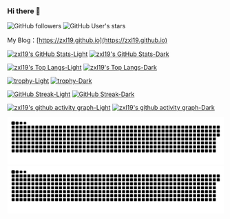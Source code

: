 ### Hi there 👋

![GitHub followers](https://img.shields.io/github/followers/zxl19?style=social) ![GitHub User's stars](https://img.shields.io/github/stars/zxl19?style=social)

My Blog：[https://zxl19.github.io](https://zxl19.github.io)

[![zxl19's GitHub Stats-Light](https://github-readme-stats.vercel.app/api?username=zxl19&count_private=true&show_icons=true&theme=default)](https://github.com/anuraghazra/github-readme-stats#gh-light-mode-only)
[![zxl19's GitHub Stats-Dark](https://github-readme-stats.vercel.app/api?username=zxl19&count_private=true&show_icons=true&theme=github_dark)](https://github.com/anuraghazra/github-readme-stats#gh-dark-mode-only)

[![zxl19's Top Langs-Light](https://github-readme-stats.vercel.app/api/top-langs/?username=zxl19&langs_count=6&layout=compact&theme=default)](https://github.com/anuraghazra/github-readme-stats#gh-light-mode-only)
[![zxl19's Top Langs-Dark](https://github-readme-stats.vercel.app/api/top-langs/?username=zxl19&langs_count=6&layout=compact&theme=github_dark)](https://github.com/anuraghazra/github-readme-stats#gh-dark-mode-only)

[![trophy-Light](https://github-profile-trophy.vercel.app/?username=zxl19&column=4&theme=flat&margin-w=20&margin-h=20)](https://github.com/ryo-ma/github-profile-trophy#gh-light-mode-only)
[![trophy-Dark](https://github-profile-trophy.vercel.app/?username=zxl19&column=4&theme=darkhub&margin-w=20&margin-h=20)](https://github.com/ryo-ma/github-profile-trophy#gh-dark-mode-only)

[![GitHub Streak-Light](https://github-readme-streak-stats.herokuapp.com?user=zxl19&theme=github-light)](https://git.io/streak-stats#gh-light-mode-only)
[![GitHub Streak-Dark](https://github-readme-streak-stats.herokuapp.com?user=zxl19&theme=github-dark-blue)](https://git.io/streak-stats#gh-dark-mode-only)

[![zxl19's github activity graph-Light](https://github-readme-activity-graph.cyclic.app/graph?username=zxl19&theme=github-light)](https://github.com/ashutosh00710/github-readme-activity-graph#gh-light-mode-only)
[![zxl19's github activity graph-Dark](https://github-readme-activity-graph.cyclic.app/graph?username=zxl19&theme=github-dark)](https://github.com/ashutosh00710/github-readme-activity-graph#gh-dark-mode-only)

![GitHub Snake-Light](https://raw.githubusercontent.com/zxl19/zxl19/output/github-contribution-grid-snake.svg#gh-light-mode-only)
![GitHub Snake-Dark](https://raw.githubusercontent.com/zxl19/zxl19/output/github-contribution-grid-snake-dark.svg#gh-dark-mode-only)

<!--
**zxl19/zxl19** is a ✨ _special_ ✨ repository because its `README.md` (this file) appears on your GitHub profile.

Here are some ideas to get you started:

- 🔭 I’m currently working on ...
- 🌱 I’m currently learning ...
- 👯 I’m looking to collaborate on ...
- 🤔 I’m looking for help with ...
- 💬 Ask me about ...
- 📫 How to reach me: ...
- 😄 Pronouns: ...
- ⚡ Fun fact: ...
-->
